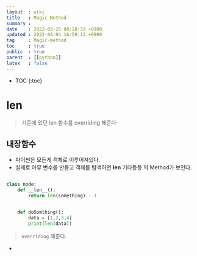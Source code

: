 ```yaml
---
layout  : wiki
title   : Magic Method  
summary : 
date    : 2022-03-25 08:28:33 +0900
updated : 2022-04-04 16:59:13 +0900
tag     : Magic-method
toc     : true
public  : true
parent  : [[python]]
latex   : false
---
```

* TOC
{:toc}

# __len__
> 기존에 있던  len 함수를  overriding 해준다

## 내장함수
* 파이썬은 모든게 객체로 이루어져있다.
* 실제로 아무 변수를 만들고 객체를 탐색하면 __len__ 기타등등 의 Method가 보인다.




```python

class node:
    def __len__():
        return len(something) - 1


    def doSomthing():
        data = [1,2,3,4]
        print(len(data))
```

>`overriding` 해준다.

* 
